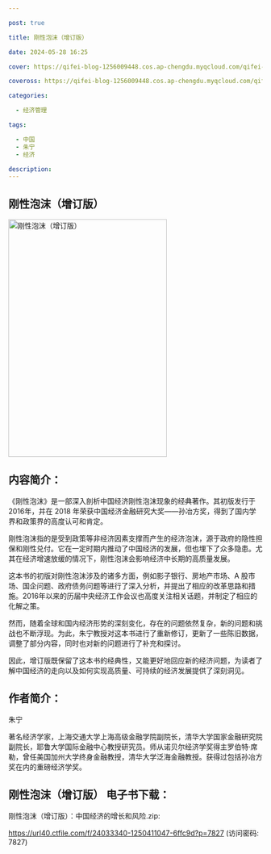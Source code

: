```yaml
---

post: true

title: 刚性泡沫（增订版）

date: 2024-05-28 16:25

cover: https://qifei-blog-1256009448.cos.ap-chengdu.myqcloud.com/qifei-blog/65f6c20e9f345e8d03849315.jpg

coveross: https://qifei-blog-1256009448.cos.ap-chengdu.myqcloud.com/qifei-blog/65f6c20e9f345e8d03849315.jpg

categories:

  - 经济管理

tags:

  - 中国
  - 朱宁
  - 经济

description:
---
```


## 刚性泡沫（增订版）
<img alt="刚性泡沫（增订版） " class="aligncenter loaded" data-was-processed="true" decoding="async" fetchpriority="high" height="471" src="https://qifei-blog-1256009448.cos.ap-chengdu.myqcloud.com/qifei-blog/65f6c20e9f345e8d03849315.jpg " style="cursor: zoom-in;" width="314"/>

## 内容简介：

《刚性泡沫》是一部深入剖析中国经济刚性泡沫现象的经典著作。其初版发行于2016年，并在 2018 年荣获中国经济金融研究大奖——孙冶方奖，得到了国内学界和政策界的高度认可和肯定。

刚性泡沫指的是受到政策等非经济因素支撑而产生的经济泡沫，源于政府的隐性担保和刚性兑付。它在一定时期内推动了中国经济的发展，但也埋下了众多隐患。尤其在经济增速放缓的情况下，刚性泡沫会影响经济中长期的高质量发展。

这本书的初版对刚性泡沫涉及的诸多方面，例如影子银行、房地产市场、A 股市场、国企问题、政府债务问题等进行了深入分析，并提出了相应的改革思路和措施。2016年以来的历届中央经济工作会议也高度关注相关话题，并制定了相应的化解之策。

然而，随着全球和国内经济形势的深刻变化，存在的问题依然复杂，新的问题和挑战也不断浮现。为此，朱宁教授对这本书进行了重新修订，更新了一些陈旧数据，调整了部分内容，同时也对新的问题进行了补充和探讨。

因此，增订版既保留了这本书的经典性，又能更好地回应新的经济问题，为读者了解中国经济的走向以及如何实现高质量、可持续的经济发展提供了深刻洞见。

## 作者简介：

朱宁

著名经济学家，上海交通大学上海高级金融学院副院长，清华大学国家金融研究院副院长，耶鲁大学国际金融中心教授研究员。师从诺贝尔经济学奖得主罗伯特·席勒，曾任美国加州大学终身金融教授，清华大学泛海金融教授。获得过包括孙冶方奖在内的重磅经济学奖。

## 刚性泡沫（增订版） 电子书下载：



刚性泡沫（增订版）：中国经济的增长和风险.zip: 

https://url40.ctfile.com/f/24033340-1250411047-6ffc9d?p=7827 (访问密码: 7827)
